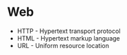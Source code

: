 # Web
- HTTP - Hypertext transport protocol
- HTML - Hypertext markup language
- URL  - Uniform resource location
